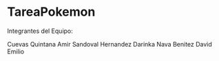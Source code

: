 # TareaPokemon

Integrantes del Equipo:

Cuevas Quintana Amir
Sandoval Hernandez Darinka
Nava Benitez David Emilio
